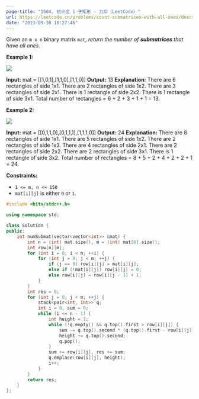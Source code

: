 ```yaml
---
page-title: "1504. 统计全 1 子矩形 - 力扣（LeetCode）"
url: https://leetcode.cn/problems/count-submatrices-with-all-ones/description/
date: "2023-09-30 18:27:46"
---
```

Given an `m x n` binary matrix `mat`, *return the number of **submatrices** that have all ones*.

**Example 1:**

![](https://assets.leetcode.com/uploads/2021/10/27/ones1-grid.jpg)

**Input:** mat = \[\[1,0,1\],\[1,1,0\],\[1,1,0\]\]
**Output:** 13
**Explanation:** 
There are 6 rectangles of side 1x1.
There are 2 rectangles of side 1x2.
There are 3 rectangles of side 2x1.
There is 1 rectangle of side 2x2. 
There is 1 rectangle of side 3x1.
Total number of rectangles = 6 + 2 + 3 + 1 + 1 = 13.

**Example 2:**

![](https://assets.leetcode.com/uploads/2021/10/27/ones2-grid.jpg)

**Input:** mat = \[\[0,1,1,0\],\[0,1,1,1\],\[1,1,1,0\]\]
**Output:** 24
**Explanation:** 
There are 8 rectangles of side 1x1.
There are 5 rectangles of side 1x2.
There are 2 rectangles of side 1x3. 
There are 4 rectangles of side 2x1.
There are 2 rectangles of side 2x2. 
There are 2 rectangles of side 3x1. 
There is 1 rectangle of side 3x2. 
Total number of rectangles = 8 + 5 + 2 + 4 + 2 + 2 + 1 = 24.

**Constraints:**

-   `1 <= m, n <= 150`
-   `mat[i][j]` is either `0` or `1`.

```cpp
#include <bits/stdc++.h>

using namespace std;

class Solution {
public:
    int numSubmat(vector<vector<int>> &mat) {
        int n = (int) mat.size(), m = (int) mat[0].size();
        int row[n][m];
        for (int i = 0; i < n; ++i) {
            for (int j = 0; j < m; ++j) {
                if (j == 0) row[i][j] = mat[i][j];
                else if (!mat[i][j]) row[i][j] = 0;
                else row[i][j] = row[i][j - 1] + 1;
            }
        }
        int res = 0;
        for (int j = 0; j < m; ++j) {
            stack<pair<int, int>> q;
            int i = 0, sum = 0;
            while (i <= n - 1) {
                int height = 1;
                while (!q.empty() && q.top().first > row[i][j]) {
                    sum -= q.top().second * (q.top().first - row[i][j]);
                    height += q.top().second;
                    q.pop();
                }
                sum += row[i][j], res += sum;
                q.emplace(row[i][j], height);
                i++;
            }
        }
        return res;
    }
};
```


